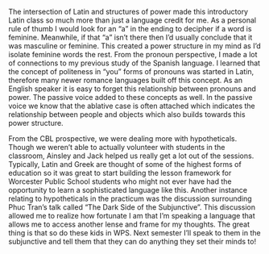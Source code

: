 The intersection of Latin and structures of power made this introductory Latin class so much more than just a language credit for me. As a personal rule of thumb I would look for an “a” in the ending to decipher if a word is feminine. Meanwhile, if that “a” isn’t there then I’d usually conclude that it was masculine or feminine. This created a power structure in my mind as I’d isolate feminine words the rest. From the pronoun perspective, I made a lot of connections to my previous study of the Spanish language. I learned that the concept of politeness in “you” forms of pronouns was started in Latin, therefore many newer romance languages built off this concept. As an English speaker it is easy to forget this relationship between pronouns and power. The passive voice added to these concepts as well. In the passive voice we know that the ablative case is often attached which indicates the relationship between people and objects which also builds towards this power structure.

From the CBL prospective, we were dealing more with hypotheticals. Though we weren’t able to actually volunteer with students in the classroom, Ainsley and Jack helped us really get a lot out of the sessions. Typically, Latin and Greek are thought of some of the highest forms of education so it was great to start building the lesson framework for Worcester Public School students who might not ever have had the opportunity to learn a sophisticated language like this. Another instance relating to hypotheticals in the practicum was the discussion surrounding Phuc Tran’s talk called “The Dark Side of the Subjunctive”. This discussion allowed me to realize how fortunate I am that I’m speaking a language that allows me to access another lense and frame for my thoughts. The great thing is that so do these kids in WPS. Next semester I’ll speak to them in the subjunctive and tell them that they can do anything they set their minds to!
